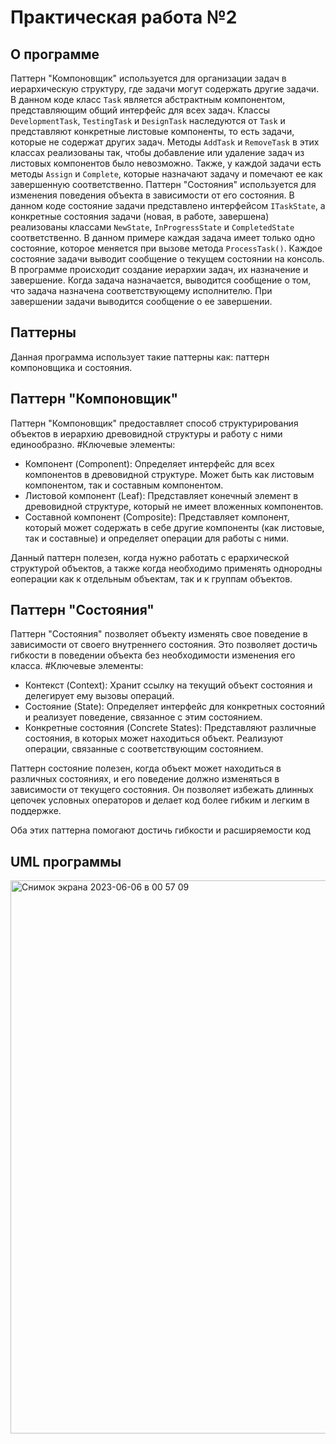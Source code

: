 # Практическая работа №2

## О программе
Паттерн "Компоновщик" используется для организации задач в иерархическую структуру, где задачи могут содержать другие задачи. В данном коде класс `Task` является абстрактным компонентом, представляющим общий интерфейс для всех задач. Классы `DevelopmentTask`, `TestingTask` и `DesignTask` наследуются от `Task` и представляют конкретные листовые компоненты, то есть задачи, которые не содержат других задач. Методы `AddTask` и `RemoveTask` в этих классах реализованы так, чтобы добавление или удаление задач из листовых компонентов было невозможно. Также, у каждой задачи есть методы `Assign` и `Complete`, которые назначают задачу и помечают ее как завершенную соответственно. 
Паттерн "Состояния" используется для изменения поведения объекта в зависимости от его состояния. В данном коде состояние задачи представлено интерфейсом `ITaskState`, а конкретные состояния задачи (новая, в работе, завершена) реализованы классами `NewState`, `InProgressState` и `CompletedState` соответственно. В данном примере каждая задача имеет только одно состояние, которое меняется при вызове метода `ProcessTask()`. Каждое состояние задачи выводит сообщение о текущем состоянии на консоль.
В программе происходит создание иерархии задач, их назначение и завершение. Когда задача назначается, выводится сообщение о том, что задача назначена соответствующему исполнителю. При завершении задачи выводится сообщение о ее завершении.

## Паттерны
Данная программа использует такие паттерны как: паттерн компоновщика и состояния. 

## Паттерн "Компоновщик"
Паттерн "Компоновщик" предоставляет способ структурирования объектов в иерархию
древовидной структуры и работу с ними единообразно. 
#Ключевые элементы:
  - Компонент (Component): Определяет интерфейс для всех компонентов в древовидной структуре. Может быть как листовым компонентом, так и составным компонентом.
  - Листовой компонент (Leaf): Представляет конечный элемент в древовидной структуре, который не имеет вложенных компонентов.
  - Составной компонент (Composite): Представляет компонент, который может содержать в себе другие компоненты (как листовые, так и составные) и определяет операции для работы с ними.

Данный паттерн полезен, когда нужно работать с ерархической структурой объектов, а также когда необходимо применять однородны еоперации как к отдельным объектам, так и к группам объектов. 


## Паттерн "Состояния"
Паттерн "Состояния" позволяет объекту изменять свое поведение в зависимости от своего внутреннего состояния. Это позволяет достичь гибкости в поведении объекта без необходимости изменения его класса.
#Ключевые элементы:
- Контекст (Context): Хранит ссылку на текущий объект состояния и делегирует ему вызовы операций.
- Состояние (State): Определяет интерфейс для конкретных состояний и реализует поведение, связанное с этим состоянием.
- Конкретные состояния (Concrete States): Представляют различные состояния, в которых может находиться объект. Реализуют операции, связанные с соответствующим состоянием.

Паттерн состояние полезен, когда объект может находиться в различных состояниях, и его поведение должно изменяться в зависимости от текущего состояния. Он позволяет избежать длинных цепочек условных операторов и делает код более гибким и легким в поддержке.

Оба этих паттерна помогают достичь гибкости и расширяемости код

## UML программы
<img width="885" alt="Снимок экрана 2023-06-06 в 00 57 09" src="https://github.com/m0r4n9/Patterns_practice_2/assets/112942681/8d4f4b18-baa5-40de-b1a8-c77fad16565e">


